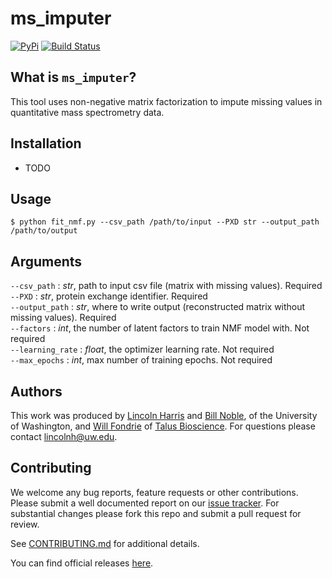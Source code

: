 ms_imputer
==========
[![PyPi](https://img.shields.io/pypi/v/ms_imputer.svg)](https://pypi.python.org/pypi/ms_imputer)
[![Build Status](https://img.shields.io/travis/lincoln-harris/ms_imputer.svg)](https://travis-ci.com/lincoln-harris/ms_imputer)     

What is `ms_imputer`?
--------------------

This tool uses non-negative matrix factorization to impute missing values in quantitative mass spectrometry data. 

Installation
------------

* TODO

Usage
-----

```
$ python fit_nmf.py --csv_path /path/to/input --PXD str --output_path /path/to/output
```

Arguments
---------
`--csv_path` : _str_, path to input csv file (matrix with missing values). Required     
`--PXD` : _str_, protein exchange identifier. Required       
`--output_path` : _str_,  where to write output (reconstructed matrix without missing values). Required     
`--factors` : _int_, the number of latent factors to train NMF model with. Not required      
`--learning_rate` : _float_, the optimizer learning rate. Not required      
`--max_epochs` : _int_, max number of training epochs. Not required     

Authors
-------

This work was produced by [Lincoln Harris](https://github.com/lincoln-harris) and [Bill Noble](https://github.com/wsnoble), of the University of Washington, and [Will Fondrie](https://github.com/wfondrie) of [Talus Bioscience](https://www.talus.bio/). For questions please contact lincolnh@uw.edu. 

Contributing
------------

We welcome any bug reports, feature requests or other contributions. 
Please submit a well documented report on our [issue tracker](https://github.com/lincoln-harris/ms-imputer/issues). 
For substantial changes please fork this repo and submit a pull request for review. 

See [CONTRIBUTING.md](https://github.com/lincoln-harris/ms-imputer/blob/main/docs/CONTRIBUTING.md) for additional details. 

You can find official releases [here](https://github.com/lincoln-harris/ms-imputer/releases). 


